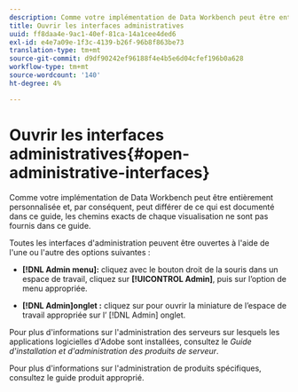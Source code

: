 ```yaml
---
description: Comme votre implémentation de Data Workbench peut être entièrement personnalisée et, par conséquent, peut différer de ce qui est documenté dans ce guide, les chemins exacts de chaque visualisation ne sont pas fournis dans ce guide.
title: Ouvrir les interfaces administratives
uuid: ff8daa4e-9ac1-40ef-81ca-14a1cee4ded6
exl-id: e4e7a09e-1f3c-4139-b26f-96b8f863be73
translation-type: tm+mt
source-git-commit: d9df90242ef96188f4e4b5e6d04cfef196b0a628
workflow-type: tm+mt
source-wordcount: '140'
ht-degree: 4%

---
```


# Ouvrir les interfaces administratives{#open-administrative-interfaces}

Comme votre implémentation de Data Workbench peut être entièrement personnalisée et, par conséquent, peut différer de ce qui est documenté dans ce guide, les chemins exacts de chaque visualisation ne sont pas fournis dans ce guide.

Toutes les interfaces d&#39;administration peuvent être ouvertes à l&#39;aide de l&#39;une ou l&#39;autre des options suivantes :

* **[!DNL Admin menu]:** cliquez avec le bouton droit de la souris dans un espace de travail, cliquez sur  **[!UICONTROL Admin]**, puis sur l’option de menu appropriée.

* **[!DNL Admin]onglet :** cliquez sur pour ouvrir la miniature de l’espace de travail appropriée sur l’ [!DNL Admin] onglet.

Pour plus d&#39;informations sur l&#39;administration des serveurs sur lesquels les applications logicielles d&#39;Adobe sont installées, consultez le *Guide d&#39;installation et d&#39;administration des produits de serveur*.

Pour plus d&#39;informations sur l&#39;administration de produits spécifiques, consultez le guide produit approprié.
